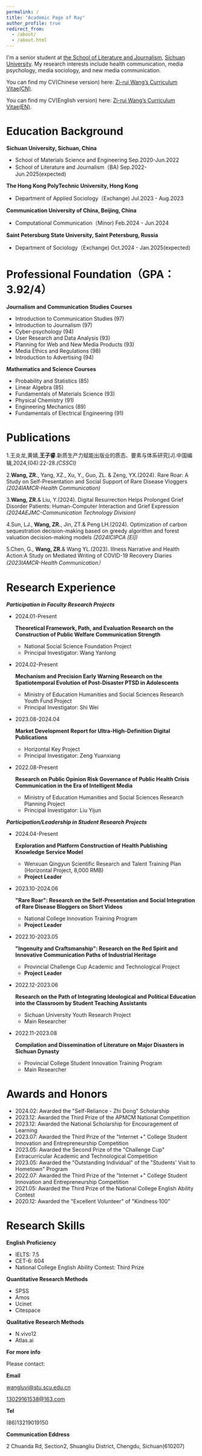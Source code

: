 ```yaml
---
permalink: /
title: "Academic Page of Ray"
author_profile: true
redirect_from: 
  - /about/
  - /about.html
---
```


I'm a senior student at [the School of Literature and Journalism](https://lj.scu.edu.cn), [Sichuan University](https://www.scu.edu.cn). My research interests include health communication, media psychology, media sociology, and new media communication.

You can find my CV(Chinese version) here: [Zi-rui Wang’s Curriculum Vitae(CN)](../assets/Zi-rui_Wang's_CV(CN).pdf).

You can find my CV(English version) here: [Zi-rui Wang’s Curriculum Vitae(EN)](../assets/Zi-rui_Wang's_CV(EN).pdf).

Education Background
======
**Sichuan University, Sichuan, China**
* School of Materials Science and Engineering     Sep.2020-Jun.2022
* School of Literature and Journalism（BA)     Sep.2022-Jun.2025(expected)

**The Hong Kong PolyTechnic University, Hong Kong**
* Department of Applied Sociology（Exchange)     Jul.2023 - Aug.2023

**Communication University of China, Beijing, China**
* Computational Communication（Minor)     Feb.2024 - Jun.2024
  
**Saint Petersburg State University, Saint Petersburg, Russia**
* Department of Sociology（Exchange)     Oct.2024 - Jan.2025(expected)

Professional Foundation（GPA：3.92/4）
======
**Journalism and Communication Studies Courses**
* Introduction to Communication Studies (97)
* Introduction to Journalism (97)
* Cyber-psychology (94)
* User Research and Data Analysis (93)
* Planning for Web and New Media Products (93)
* Media Ethics and Regulations (98)
* Introduction to Advertising (94)

**Mathematics and Science Courses**
* Probability and Statistics (85)
* Linear Algebra (85)
* Fundamentals of Materials Science (93)
* Physical Chemistry (91)
* Engineering Mechanics (89)
* Fundamentals of Electrical Engineering (91)

Publications
======
1.王炎龙,黄婧,**王子睿**.新质生产力赋能出版业的质态、要素与体系研究[J].中国编辑,2024,(04):22-28.*(CSSCI)*

2.**Wang, ZR.**, Yang, XZ., Xu, Y., Guo, ZL. & Zeng, YX.(2024). Rare Roar: A Study on Self-Presentation and Social Support of Rare Disease Vloggers *(2024IAMCR-Health Communication)*

3.**Wang, ZR.**& Liu, Y.(2024). Digital Resurrection Helps Prolonged Grief Disorder Patients: Human-Computer Interaction and Grief Expression *(2024AEJMC-Communication Technology Division)*

4.Sun, LJ., **Wang, ZR.**, Jin, ZT.& Peng LH.(2024). Optimization of carbon sequestration decision-making based on greedy algorithm and forest valuation decision-making models *(2024ICIPCA [EI])*   

5.Chen, G., **Wang, ZR.**& Wang YL.(2023). Illness Narrative and Health Action:A Study on Mediated Writing of COVID-19 Recovery Diaries *(2023IAMCR-Health Communication）*   

Research Experience
======
***Participation in Faculty Research Projects***
* 2024.01-Present
  
  **Theoretical Framework, Path, and Evaluation Research on the Construction of Public Welfare Communication Strength**
    * National Social Science Foundation Project
    * Principal Investigator: Wang Yanlong
* 2024.02-Present
  
  **Mechanism and Precision Early Warning Research on the Spatiotemporal Evolution of Post-Disaster PTSD in Adolescents**
    * Ministry of Education Humanities and Social Sciences Research Youth Fund Project
    * Principal Investigator: Shi Wei
* 2023.08-2024.04
  
  **Market Development Report for Ultra-High-Definition Digital Publications**
    * Horizontal Key Project
    * Principal Investigator: Zeng Yuanxiang
* 2022.08-Present
  
  **Research on Public Opinion Risk Governance of Public Health Crisis Communication in the Era of Intelligent Media**
    * Ministry of Education Humanities and Social Sciences Research Planning Project
    * Principal Investigator: Liu Yijun

***Participation/Leadership in Student Research Projects***
* 2024.04-Present
  
  **Exploration and Platform Construction of Health Publishing Knowledge Service Model**
    * Wenxuan Qingyun Scientific Research and Talent Training Plan (Horizontal Project, 8,000 RMB)
    * **Project Leader**
* 2023.10-2024.06
  
  **"Rare Roar": Research on the Self-Presentation and Social Integration of Rare Disease Bloggers on Short Videos**
    * National College Innovation Training Program
    * **Project Leader**
* 2022.10-2023.05
  
  **"Ingenuity and Craftsmanship": Research on the Red Spirit and Innovative Communication Paths of Industrial Heritage**
    * Provincial Challenge Cup Academic and Technological Project
    * **Project Leader**
* 2022.12-2023.06
  
  **Research on the Path of Integrating Ideological and Political Education into the Classroom by Student Teaching Assistants**
    * Sichuan University Youth Research Project
    * Main Researcher
* 2022.11-2023.08
  
  **Compilation and Dissemination of Literature on Major Disasters in Sichuan Dynasty**
    * Provincial College Student Innovation Training Program
    * Main Researcher

Awards and Honors
======
* 2024.02: Awarded the "Self-Reliance - Zhi Dong" Scholarship
* 2023.12: Awarded the Third Prize of the APMCM National Competition
* 2023.12: Awarded the National Scholarship for Encouragement of Learning
* 2023.07: Awarded the Third Prize of the "Internet +" College Student Innovation and Entrepreneurship Competition
* 2023.05: Awarded the Second Prize of the "Challenge Cup" Extracurricular Academic and Technological Competition
* 2023.05: Awarded the "Outstanding Individual" of the "Students' Visit to Hometown" Program
* 2022.07: Awarded the Third Prize of the "Internet +" College Student Innovation and Entrepreneurship Competition
* 2021.05: Awarded the Third Prize of the National College English Ability Contest
* 2020.12: Awarded the "Excellent Volunteer" of "Kindness·100"

Research Skills
======
**English Proficiency**
* IELTS: 7.5
* CET-6: 604
* National College English Ability Contest: Third Prize
  
**Quantitative Research Methods**
* SPSS
* Amos
* Ucinet
* Citespace
  
**Qualitative Research Methods**
* N.vivo12
* Atlas.ai


**For more info**

Please contact:

**Email**

  [wangluvi@stu.scu.edu.cn](wangluvi@stu.scu.edu.cn)
  
  [13029161538@163.com](wangluvi@stu.scu.edu.cn)
  
**Tel**

  (86)13219019150
  
**Communication Eddress**

  2 Chuanda Rd, Section2, Shuangliu District, Chengdu, Sichuan(610207)
